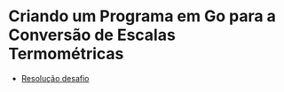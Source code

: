 # Criando um Programa em Go para a Conversão de Escalas Termométricas

- [Resolução desafio](https://github.com/Olga-Cortez/estudos-de-go-olga/blob/main/Primeiros%20passos%20com%20Go/Desafio%20de%20projeto/conversorKelvinParaCelsius.go)